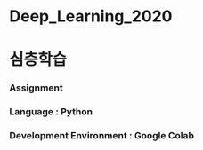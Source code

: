 # Deep_Learning_2020
# 심층학습

### Assignment
### Language : Python
### Development Environment : Google Colab
